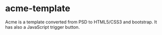 # acme-template
Acme is a template converted from PSD to HTML5/CSS3 and bootstrap. It has also a JavaScript trigger button.  
